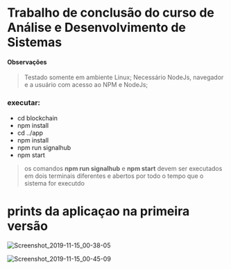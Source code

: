 # Trabalho de conclusão do curso de Análise e Desenvolvimento de Sistemas

#### Observações
>Testado somente em ambiente Linux;
>Necessário NodeJs, navegador e a usuário com acesso ao NPM e NodeJs;

### **executar:**
* cd blockchain
* npm install
* cd ../app
* npm install
* npm run signalhub
* npm start

>os comandos **npm run signalhub** e **npm start** devem ser 
>executados em dois terminais diferentes e abertos por todo o tempo
>que o sistema for executdo


# prints da aplicaçao na primeira versão

![Screenshot_2019-11-15_00-38-05](https://user-images.githubusercontent.com/35678887/68920621-96fc8400-0754-11ea-9f59-e0656f6e07d3.png)

![Screenshot_2019-11-15_00-45-09](https://user-images.githubusercontent.com/35678887/68920702-cdd29a00-0754-11ea-90df-60165a1134fc.png)

